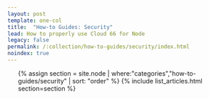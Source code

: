 ```yaml
---
layout: post
template: one-col
title:  "How-to Guides: Security"
lead: How to properly use Cloud 66 for Node
legacy: false
permalink: /:collection/how-to-guides/security/index.html
noindex: true
---
```


<div class="Toc Toc--howto">
    <ul>
    {% assign section = site.node | where:"categories","how-to-guides/security" | sort: "order" %}
    {% include list_articles.html section=section %}
</ul>

</div><!--/.Toc-->
